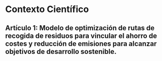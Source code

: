 # **Contexto Científico**
## Artículo 1: Modelo de optimización de rutas de recogida de residuos para vincular el ahorro de costes y reducción de emisiones para alcanzar objetivos de desarrollo sostenible.
